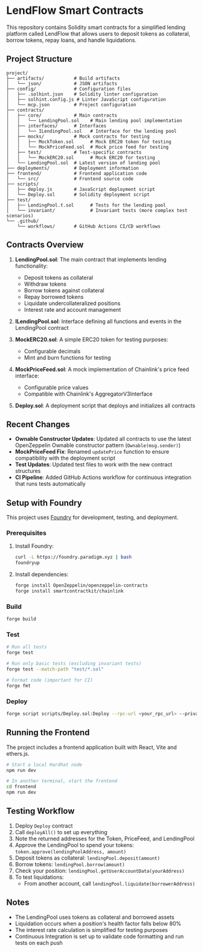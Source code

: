 # LendFlow Smart Contracts

This repository contains Solidity smart contracts for a simplified lending platform called LendFlow that allows users to deposit tokens as collateral, borrow tokens, repay loans, and handle liquidations.

## Project Structure

```
project/
├── artifacts/           # Build artifacts
│   └── json/            # JSON artifacts
├── config/              # Configuration files
│   ├── .solhint.json    # Solidity linter configuration
│   ├── solhint.config.js # Linter JavaScript configuration
│   └── mcp.json         # Project configuration
├── contracts/
│   ├── core/            # Main contracts
│   │   └── LendingPool.sol    # Main lending pool implementation
│   ├── interfaces/      # Interfaces
│   │   └── ILendingPool.sol   # Interface for the lending pool
│   ├── mocks/           # Mock contracts for testing
│   │   ├── MockToken.sol      # Mock ERC20 token for testing
│   │   └── MockPriceFeed.sol  # Mock price feed for testing
│   ├── test/            # Test-specific contracts
│   │   └── MockERC20.sol      # Mock ERC20 for testing
│   └── LendingPool.sol  # Latest version of lending pool
├── deployments/         # Deployment information
├── frontend/            # Frontend application code
│   └── src/             # Frontend source code
├── scripts/
│   ├── deploy.js        # JavaScript deployment script
│   └── Deploy.sol       # Solidity deployment script
├── test/
│   ├── LendingPool.t.sol      # Tests for the lending pool
│   └── invariant/             # Invariant tests (more complex test scenarios)
└── .github/
    └── workflows/       # GitHub Actions CI/CD workflows
```

## Contracts Overview

1. **LendingPool.sol**: The main contract that implements lending functionality:
   - Deposit tokens as collateral
   - Withdraw tokens
   - Borrow tokens against collateral
   - Repay borrowed tokens
   - Liquidate undercollateralized positions
   - Interest rate and account management

2. **ILendingPool.sol**: Interface defining all functions and events in the LendingPool contract

3. **MockERC20.sol**: A simple ERC20 token for testing purposes:
   - Configurable decimals
   - Mint and burn functions for testing

4. **MockPriceFeed.sol**: A mock implementation of Chainlink's price feed interface:
   - Configurable price values
   - Compatible with Chainlink's AggregatorV3Interface

5. **Deploy.sol**: A deployment script that deploys and initializes all contracts

## Recent Changes

- **Ownable Constructor Updates**: Updated all contracts to use the latest OpenZeppelin Ownable constructor pattern (`Ownable(msg.sender)`)
- **MockPriceFeed Fix**: Renamed `updatePrice` function to ensure compatibility with the deployment script
- **Test Updates**: Updated test files to work with the new contract structures
- **CI Pipeline**: Added GitHub Actions workflow for continuous integration that runs tests automatically

## Setup with Foundry

This project uses [Foundry](https://github.com/foundry-rs/foundry) for development, testing, and deployment.

### Prerequisites

1. Install Foundry:
   ```bash
   curl -L https://foundry.paradigm.xyz | bash
   foundryup
   ```

2. Install dependencies:
   ```bash
   forge install OpenZeppelin/openzeppelin-contracts
   forge install smartcontractkit/chainlink
   ```

### Build

```bash
forge build
```

### Test

```bash
# Run all tests
forge test

# Run only basic tests (excluding invariant tests)
forge test --match-path "test/*.sol"

# Format code (important for CI)
forge fmt
```

### Deploy

```bash
forge script scripts/Deploy.sol:Deploy --rpc-url <your_rpc_url> --private-key <your_private_key>
```

## Running the Frontend

The project includes a frontend application built with React, Vite and ethers.js.

```bash
# Start a local Hardhat node
npm run dev

# In another terminal, start the frontend
cd frontend
npm run dev
```

## Testing Workflow

1. Deploy `Deploy` contract
2. Call `deployAll()` to set up everything
3. Note the returned addresses for the Token, PriceFeed, and LendingPool
4. Approve the LendingPool to spend your tokens: `token.approve(lendingPoolAddress, amount)`
5. Deposit tokens as collateral: `lendingPool.deposit(amount)`
6. Borrow tokens: `lendingPool.borrow(amount)`
7. Check your position: `lendingPool.getUserAccountData(yourAddress)`
8. To test liquidations:
   - From another account, call `lendingPool.liquidate(borrowerAddress)`

## Notes

- The LendingPool uses tokens as collateral and borrowed assets
- Liquidation occurs when a position's health factor falls below 80%
- The interest rate calculation is simplified for testing purposes
- Continuous Integration is set up to validate code formatting and run tests on each push
